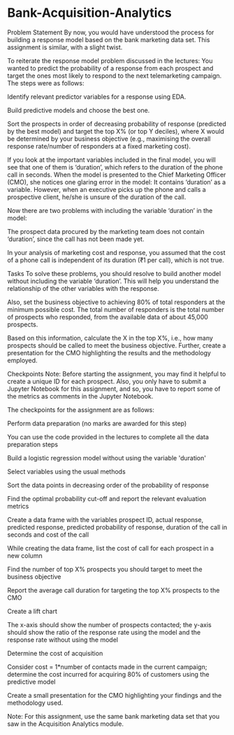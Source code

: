 # Bank-Acquisition-Analytics
Problem Statement
By now, you would have understood the process for building a response model based on the bank marketing data set. This assignment is similar, with a slight twist.

 

To reiterate the response model problem discussed in the lectures: You wanted to predict the probability of a response from each prospect and target the ones most likely to respond to the next telemarketing campaign. The steps were as follows:

Identify relevant predictor variables for a response using EDA.

Build predictive models and choose the best one.

Sort the prospects in order of decreasing probability of response (predicted by the best model) and target the top X% (or top Y deciles), where X would be determined by your business objective (e.g., maximising the overall response rate/number of responders at a fixed marketing cost).

If you look at the important variables included in the final model, you will see that one of them is  ‘duration’, which refers to the duration of the phone call in seconds. When the model is presented to the Chief Marketing Officer (CMO), she notices one glaring error in the model: It contains ‘duration’ as a variable. However, when an executive picks up the phone and calls a prospective client, he/she is unsure of the duration of the call. 

 

Now there are two problems with including the variable ‘duration’ in the model:

The prospect data procured by the marketing team does not contain ‘duration’, since the call has not been made yet.

In your analysis of marketing cost and response, you assumed that the cost of a phone call is independent of its duration (₹1 per call), which is not true.

Tasks
To solve these problems, you should resolve to build another model without including the variable ‘duration’. This will help you understand the relationship of the other variables with the response.

 

Also, set the business objective to achieving 80% of total responders at the minimum possible cost. The total number of responders is the total number of prospects who responded, from the available data of about 45,000 prospects.

 

Based on this information, calculate the X in the top X%, i.e., how many prospects should be called to meet the business objective. Further, create a presentation for the CMO highlighting the results and the methodology employed.

 

Checkpoints
Note: Before starting the assignment, you may find it helpful to create a unique ID for each prospect. Also, you only have to submit a Jupyter Notebook for this assignment, and so, you have to report some of the metrics as comments in the Jupyter Notebook.

 

The checkpoints for the assignment are as follows:

Perform data preparation (no marks are awarded for this step)

You can use the code provided in the lectures to complete all the data preparation steps

Build a logistic regression model without using the variable 'duration'

Select variables using the usual methods

Sort the data points in decreasing order of the probability of response

Find the optimal probability cut-off and report the relevant evaluation metrics

Create a data frame with the variables prospect ID, actual response, predicted response, predicted probability of response, duration of the call in seconds and cost of the call

While creating the data frame, list the cost of call for each prospect in a new column

Find the number of top X% prospects you should target to meet the business objective

Report the average call duration for targeting the top X% prospects to the CMO

Create a lift chart

The x-axis should show the number of prospects contacted; the y-axis should show the ratio of the response rate using the model and the response rate without using the model

Determine the cost of acquisition

Consider cost = 1*number of contacts made in the current campaign; determine the cost incurred for acquiring 80% of customers using the predictive model

Create a small presentation for the CMO highlighting your findings and the methodology used.

 

Note: For this assignment, use the same bank marketing data set that you saw in the Acquisition Analytics module.
